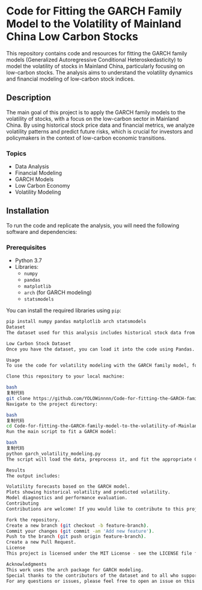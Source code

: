 # Code for Fitting the GARCH Family Model to the Volatility of Mainland China Low Carbon Stocks

This repository contains code and resources for fitting the GARCH family models (Generalized Autoregressive Conditional Heteroskedasticity) to model the volatility of stocks in Mainland China, particularly focusing on low-carbon stocks. The analysis aims to understand the volatility dynamics and financial modeling of low-carbon stock indices.

## Description

The main goal of this project is to apply the GARCH family models to the volatility of stocks, with a focus on the low-carbon sector in Mainland China. By using historical stock price data and financial metrics, we analyze volatility patterns and predict future risks, which is crucial for investors and policymakers in the context of low-carbon economic transitions.

### Topics
- Data Analysis
- Financial Modeling
- GARCH Models
- Low Carbon Economy
- Volatility Modeling

## Installation

To run the code and replicate the analysis, you will need the following software and dependencies:

### Prerequisites
- Python 3.7
- Libraries:
  - `numpy`
  - `pandas`
  - `matplotlib`
  - `arch` (for GARCH modeling)
  - `statsmodels`

You can install the required libraries using `pip`:

```bash
pip install numpy pandas matplotlib arch statsmodels
Dataset
The dataset used for this analysis includes historical stock data from Mainland China, specifically focused on low-carbon companies. You can download the dataset from the following link:

Low Carbon Stock Dataset
Once you have the dataset, you can load it into the code using Pandas.

Usage
To use the code for volatility modeling with the GARCH family model, follow these steps:

Clone this repository to your local machine:

bash
复制代码
git clone https://github.com/YOLOWinnnn/Code-for-fitting-the-GARCH-family-model-to-the-volatility-of-Mainland-China-Low-Carbon-Stocks.git
Navigate to the project directory:

bash
复制代码
cd Code-for-fitting-the-GARCH-family-model-to-the-volatility-of-Mainland-China-Low-Carbon-Stocks
Run the main script to fit a GARCH model:

bash
复制代码
python garch_volatility_modeling.py
The script will load the data, preprocess it, and fit the appropriate GARCH model to model the volatility. The results will be displayed and saved in the outputs/ folder.

Results
The output includes:

Volatility forecasts based on the GARCH model.
Plots showing historical volatility and predicted volatility.
Model diagnostics and performance evaluation.
Contributing
Contributions are welcome! If you would like to contribute to this project, please follow these steps:

Fork the repository.
Create a new branch (git checkout -b feature-branch).
Commit your changes (git commit -am 'Add new feature').
Push to the branch (git push origin feature-branch).
Create a new Pull Request.
License
This project is licensed under the MIT License - see the LICENSE file for details.

Acknowledgments
This work uses the arch package for GARCH modeling.
Special thanks to the contributors of the dataset and to all who supported this project.
For any questions or issues, please feel free to open an issue on this repository or contact me at [ljw2556826312@gmail.com].
